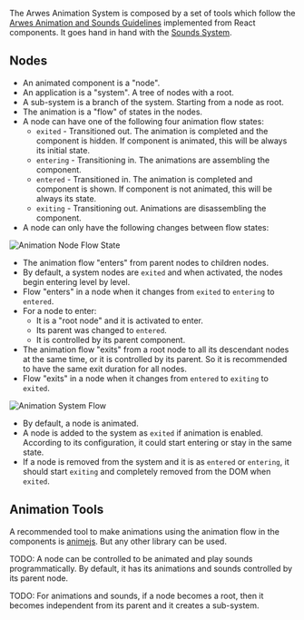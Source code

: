 The Arwes Animation System is composed by a set of tools which follow the
[Arwes Animation and Sounds Guidelines](../guidelines/animation-and-sounds.md)
implemented from React components. It goes hand in hand with the [Sounds System](../sounds/sounds-management-system.md).

## Nodes

- An animated component is a "node".
- An application is a "system". A tree of nodes with a root.
- A sub-system is a branch of the system. Starting from a node as root.
- The animation is a "flow" of states in the nodes.
- A node can have one of the following four animation flow states:
  - `exited` - Transitioned out. The animation is completed and the component
  is hidden. If component is animated, this will be always its initial state.
  - `entering` - Transitioning in. The animations are assembling the component.
  - `entered` - Transitioned in. The animation is completed and component
  is shown. If component is not animated, this will be always its state.
  - `exiting` - Transitioning out. Animations are disassembling the component.
- A node can only have the following changes between flow states:

![Animation Node Flow State](./animation-node-flow-state.png)

- The animation flow "enters" from parent nodes to children nodes.
- By default, a system nodes are `exited` and when activated, the nodes begin
entering level by level.
- Flow "enters" in a node when it changes from `exited` to `entering` to `entered`.
- For a node to enter:
  - It is a "root node" and it is activated to enter.
  - Its parent was changed to `entered`.
  - It is controlled by its parent component.
- The animation flow "exits" from a root node to all its descendant nodes at
the same time, or it is controlled by its parent. So it is recommended to have
the same exit duration for all nodes.
- Flow "exits" in a node when it changes from `entered` to `exiting` to `exited`.

![Animation System Flow](./animation-system-flow.png)

- By default, a node is animated.
- A node is added to the system as `exited` if animation is enabled. According
to its configuration, it could start entering or stay in the same state.
- If a node is removed from the system and it is as `entered` or `entering`,
it should start `exiting` and completely removed from the DOM when `exited`.

## Animation Tools

A recommended tool to make animations using the animation flow in the components
is [animejs](https://animejs.com). But any other library can be used.

TODO: A node can be controlled to be animated and play sounds programmatically.
By default, it has its animations and sounds controlled by its parent node.

TODO: For animations and sounds, if a node becomes a root, then it becomes independent
from its parent and it creates a sub-system.

